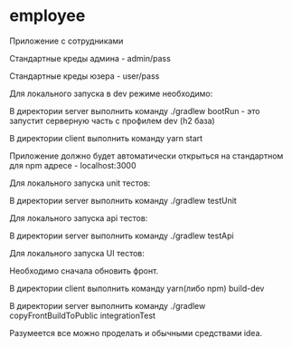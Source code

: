 # employee
Приложение с сотрудниками

Стандартные креды админа - admin/pass

Стандартные креды юзера - user/pass

Для локального запуска в dev режиме необходимо:

В директории server выполнить команду ./gradlew bootRun - это запустит серверную часть с профилем dev (h2 база)

В директории client выполнить команду yarn start

Приложение должно будет автоматически открыться на стандартном для npm адресе - localhost:3000

Для локального запуска unit тестов:

В директории server выполнить команду ./gradlew testUnit

Для локального запуска api тестов:

В директории server выполнить команду ./gradlew testApi

Для локального запуска UI тестов:

Необходимо сначала обновить фронт.

В директории client выполнить команду yarn(либо npm) build-dev

В директории server выполнить команду ./gradlew copyFrontBuildToPublic integrationTest

Разумеется все можно проделать и обычными средствами idea.

